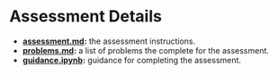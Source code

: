 # Assessment Details

- **[assessment.md](assessment.md):** the assessment instructions.
- **[problems.md](problems.md):** a list of problems the complete for the assessment.
- **[guidance.ipynb](guidance.ipynb):** guidance for completing the assessment.
